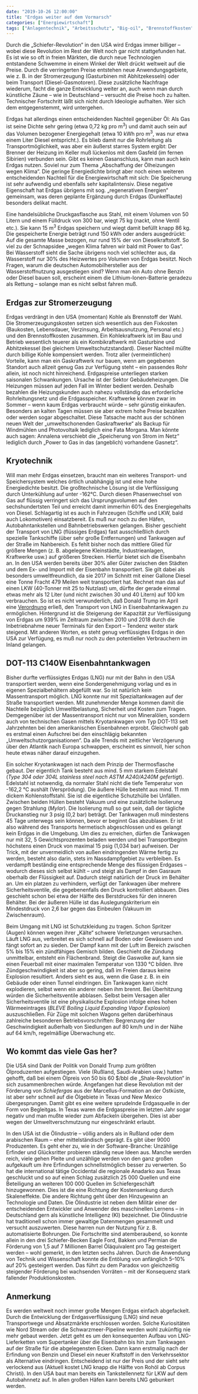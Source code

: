 ```yaml
---
date: "2019-10-26 12:00:00"
title: "Erdgas weiter auf dem Vormarsch"
categories: ["Energiewirtschaft"]
tags: ["Anlagentechnik", "Arbeitsschutz", "Big-oil", "Brennstoffkosten", "Dampfblasenbildung", "Energiedichte", "Erdgas", "Lng", "Wetter"]
---
```


		
Durch die „Schiefer-Revolution“ in den USA wird Erdgas immer billiger – wobei diese Revolution im Rest der Welt noch gar nicht stattgefunden hat. Es ist wie so oft in freien Märkten, die durch neue Technologien entstandene Schwemme in einem Winkel der Welt drückt weltweit auf die Preise. Durch die verringerten Preise entstehen neue Anwendungsgebiete, wie z. B. in der Stromerzeugung (Gasturbinen mit Abhitzekesseln) oder beim Transport (Diesel-Gasmotoren). Diese zusätzliche Nachfrage wiederum, facht die ganze Entwicklung weiter an, auch wenn man durch künstliche Zäune – wie in Deutschland – versucht die Preise hoch zu halten. Technischer Fortschritt läßt sich nicht durch Ideologie aufhalten. Wer sich dem entgegenstemmt, wird untergehen.

Erdgas hat allerdings einen entscheidenden Nachteil gegenüber Öl: Als Gas ist seine Dichte sehr gering (etwa 0,72 kg pro m<sup>3</sup>) und damit auch sein auf das Volumen bezogener Energiegehalt (etwa 10 kWh pro m<sup>3</sup>, was nur etwa einem Liter Diesel entspricht.). Es blieb damit nur die Rohrleitung als Transportmöglichkeit, was aber ein äußerst starres System ergibt: Der Brenner der Heizung im Keller muß lückenlos mit dem Gasfeld (im fernen Sibirien) verbunden sein. Gibt es keinen Gasanschluss, kann man auch kein Erdgas nutzen. Soviel nur zum Thema „Abschaffung der Ölheizungen wegen Klima“. Die geringe Energiedichte bringt aber noch einen weiteren entscheidenden Nachteil für die Energiewirtschaft mit sich: Die Speicherung ist sehr aufwendig und ebenfalls sehr kapitalintensiv. Diese negative Eigenschaft hat Erdgas übrigens mit sog. „regenerativen Energien“ gemeinsam, was deren geplante Ergänzung durch Erdgas (Dunkelflaute) besonders delikat macht.

Eine handelsübliche Druckgasflasche aus Stahl, mit einem Volumen von 50 Litern und einem Fülldruck von 300 bar, wiegt 75 kg (nackt, ohne Ventil etc.). Sie kann 15 m<sup>3</sup>&nbsp;Erdgas speichern und wiegt damit befüllt knapp 86 kg. Die gespeicherte Energie beträgt rund 150 kWh oder anders ausgedrückt: Auf die gesamte Masse bezogen, nur rund 15% der von Dieselkraftstoff. So viel zu der Schnapsidee „wegen Klima fahren wir bald mit Power to Gas“. Bei Wasserstoff sieht die Sache übrigens noch viel schlechter aus, da Wasserstoff nur 30% des Heizwertes pro Volumen von Erdgas besitzt. Noch Fragen, warum die deutschen Automobilhersteller aus der Wasserstoffnutzung ausgestiegen sind? Wenn man ein Auto ohne Benzin oder Diesel bauen soll, erscheint einem die Lithium-Ionen-Batterie geradezu als Rettung – solange man es nicht selbst fahren muß.


## Erdgas zur Stromerzeugung

Erdgas verdrängt in den USA (momentan) Kohle als Brennstoff der Wahl. Die Stromerzeugungskosten setzen sich wesentlich aus den Fixkosten (Baukosten, Lebensdauer, Verzinsung, Arbeitsausnutzung, Personal etc.) und den Brennstoffkosten zusammen. Ein Kohlekraftwerk ist im Bau und Betrieb wesentlich teuerer als ein Kombikraftwerk mit Gasturbine und Abhitzekessel (bei gleichem Umweltschutzstandard). Dieser Nachteil müßte durch billige Kohle kompensiert werden. Trotz aller (vermeintlichen) Vorteile, kann man ein Gaskraftwerk nur bauen, wenn am gegebenen Standort auch allzeit genug Gas zur Verfügung steht – ein passendes Rohr allein, ist noch nicht hinreichend. Erdgaspreise unterliegen starken saisonalen Schwankungen. Ursache ist der Sektor Gebäudeheizungen. Die Heizungen müssen auf jeden Fall im Winter bedient werden. Deshalb bezahlen die Heizungskunden auch nahezu vollständig das erforderliche Rohrleitungsnetz und die Erdgasspeicher. Kraftwerke können zwar im Sommer – wenn kaum Erdgas verbraucht würde – sehr günstig einkaufen. Besonders an kalten Tagen müssen sie aber extrem hohe Preise bezahlen oder werden sogar abgeschaltet. Diese Tatsache macht aus der schönen neuen Welt der „umweltschonenden Gaskraftwerke“ als Backup für Windmühlen und Photovoltaik lediglich eine Fata Morgana. Man könnte auch sagen: Annalena verschiebt die „Speicherung von Strom im Netz“ lediglich durch „Power to Gas in das (angeblich) vorhandene Gasnetz“.


## Kryotechnik

Will man mehr Erdgas einsetzen, braucht man ein weiteres Transport- und Speichersystem welches örtlich unabhängig ist und eine hohe Energiedichte besitzt. Die großtechnische Lösung ist die Verflüssigung durch Unterkühlung auf unter -162°C. Durch diesen Phasenwechsel von Gas auf flüssig verringert sich das Ursprungsvolumen auf den sechshundertsten Teil und erreicht damit immerhin 60% des Energiegehalts von Diesel. Schlagartig ist es auch in Fahrzeugen (Schiffe und LKW, bald auch Lokomotiven) einsatzbereit. Es muß nur noch zu den Häfen, Autobahntankstellen und Bahnbetriebswerken gelangen. Bisher geschieht der Transport von LNG (flüssiges Erdgas) fast ausschließlich durch spezielle Tankschiffe (über sehr große Entfernungen) und Tankwagen auf der Straße im Nahbereich. Es fehlt bisher noch das mittlere Glied für größere Mengen (z. B. abgelegene Kleinstädte, Industrieanlagen, Kraftwerke usw.) auf größeren Strecken. Hierfür bietet sich die Eisenbahn an. In den USA werden bereits über 30% aller Güter zwischen den Städten und dem Ex- und Import mit der Eisenbahn transportiert. Sie gilt dabei als besonders umweltfreundlich, da sie 2017 im Schnitt mit einer Gallone Diesel eine Tonne Fracht 479 Meilen weit transportiert hat. Rechnet man das auf einen LKW (40-Tonner mit 25 to Nutzlast) um, dürfte der gerade einmal etwas mehr als 12 Liter (und nicht zwischen 30 und 40 Litern) auf 100 km verbrauchen. So ist es nicht verwunderlich, daß Donald Trump im April eine&nbsp;<a href="https://www.whitehouse.gov/presidential-actions/executive-order-promoting-energy-infrastructure-economic-growth/">Verordnung</a>&nbsp;erließ, den Transport von LNG in Eisenbahntankwagen zu ermöglichen. Hintergrund ist die Steigerung der Kapazität zur Verflüssigung von Erdgas um 939% im Zeitraum zwischen 2010 und 2018 durch die Inbetriebnahme neuer Terminals für den Export – Tendenz weiter stark steigend. Mit anderen Worten, es steht genug verflüssigtes Erdgas in den USA zur Verfügung, es muß nur noch zu den potentiellen Verbrauchern im Inland gelangen.


## DOT-113 C140W Eisenbahntankwagen

Bisher durfte verflüssigtes Erdgas (LNG) nur mit der Bahn in den USA transportiert werden, wenn eine Sondergenehmigung vorlag und es in eigenen Spezialbehältern abgefüllt war. So ist natürlich kein Massentransport möglich. LNG konnte nur mit Spezialtankwagen auf der Straße transportiert werden. Mit zunehmender Menge kommen damit die Nachteile bezüglich Umweltbelastung, Sicherheit und Kosten zum Tragen. Demgegenüber ist der Massentransport nicht nur von Mineralölen, sondern auch von technischen Gasen mittels Kryotankwagen vom Typ DOT-113 seit Jahrzehnten bei den amerikanischen Eisenbahnen erprobt. Gleichwohl gab es erstmal einen Aufschrei bei den einschlägig bekannten „Umweltschutzorganisationen“. Da alle Trends mit zeitlicher Verzögerung über den Atlantik nach Europa schwappen, erscheint es sinnvoll, hier schon heute etwas näher darauf einzugehen.

Ein solcher Kryotankwagen ist nach dem Prinzip der Thermosflasche gebaut. Der eigentlich Tank besteht aus mind. 5 mm starkem Edelstahl (_Type 304 oder 304L stainless steel nach ASTM A240/A240M gefertigt_). Edelstahl ist notwendig, da normaler Stahl nicht die tiefe Temperatur von -162,2 °C aushält (Versprödung). Die äußere Hülle besteht aus mind. 11 mm dickem Kohlenstoffstahl. Sie ist die eigentliche Schutzhülle bei Unfällen. Zwischen beiden Hüllen besteht Vakuum und eine zusätzliche Isolierung gegen Strahlung (_Mylar_). Die Isolierung muß so gut sein, daß der tägliche Druckanstieg nur 3 psig (0,2 bar) beträgt. Der Tankwagen muß mindestens 45 Tage unterwegs sein können, bevor er beginnt Gas abzublasen. Er ist also während des Transports hermetisch abgeschlossen und es gelangt kein Erdgas in die Umgebung. Um dies zu erreichen, dürfen die Tankwagen nur mit 32, 5 Gewichtsprozenten beladen werden und bei Transportbeginn höchstens einen Druck von maximal 15 psig (1,034 bar) aufweisen. Der Trick, mit der unvermeidlich von außen eindringenden Wärme fertig zu werden, besteht also darin, stets im Nassdampfgebiet zu verbleiben. Es verdampft beständig eine entsprechende Menge des flüssigen Erdgases – wodurch dieses sich selbst kühlt – und steigt als Dampf in den Gasraum oberhalb der Flüssigkeit auf. Dadurch steigt natürlich der Druck im Behälter an. Um ein platzen zu verhindern, verfügt der Tankwagen über mehrere Sicherheitsventile, die gegebenenfalls den Druck kontrolliert abbauen. Dies geschieht schon bei etwa der Hälfte des Berstdruckes für den inneren Behälter. Bei der äußeren Hülle ist das Auslegungskriterium ein Mindestdruck von 2,6 bar gegen das Einbeulen (Vakuum im Zwischenraum).

Beim Umgang mit LNG ist Schutzkleidung zu tragen. Schon Spritzer (Augen) können wegen ihrer „Kälte“ schwere Verletzungen verursachen. Läuft LNG aus, verbreitet es sich schnell auf Boden oder Gewässern und fängt sofort an zu sieden. Der Dampf kann mit der Luft im Bereich zwischen 5% bis 15% ein zündfähiges Gemisch bilden. Geschieht die Zündung unmittelbar, entsteht ein Flächenbrand. Steigt die Gaswolke auf, kann sie einen Feuerball mit einer maximalen Temperatur von 1330 °C bilden. Ihre Zündgeschwindigkeit ist aber so gering, daß im Freien daraus keine Explosion resultiert. Anders sieht es aus, wenn die Gase z. B. in ein Gebäude oder einen Tunnel eindringen. Ein Tankwagen kann nicht explodieren, selbst wenn ein anderer neben ihm brennt. Bei Überhitzung würden die Sicherheitsventile abblasen. Selbst beim Versagen aller Sicherheitsventile ist eine physikalische Explosion infolge eines hohen Wärmeeintrages (_BLEVE Boiling Liquid Expanding Vapor Explosion_) auszuschließen. Für Züge mit solchen Wagons gelten darüberhinaus zahlreiche besonderen Betriebsvorschriften: Begrenzung der Geschwindigkeit außerhalb von Siedlungen auf 80 km/h und in der Nähe auf 64 km/h, regelmäßige Überwachung etc.


## Wo kommt das viele Gas her?

Die USA sind Dank der Politik von Donald Trump zum größten Ölproduzenten aufgestiegen. Viele (Rußland, Saudi-Arabien usw.) hatten gehofft, daß bei einem Ölpreis von 50 bis 60 $/bbl die „Shale-Revolution“ in sich zusammenbrechen würde. Angefangen hat diese Revolution mit der Förderung von&nbsp;_Schiefergas_&nbsp;aus der Marcellus-Formation an der Ostküste, ist aber sehr schnell auf die Ölgebiete in Texas und New Mexico übergesprungen. Damit gibt es eine weitere sprudelnde Erdgasquelle in der Form von Begleitgas. In Texas waren die Erdgaspreise im letzten Jahr sogar negativ und man mußte wieder zum Abfackeln übergehen. Dies ist aber wegen der Umweltverschmutzung nur eingeschränkt erlaubt.

In den USA ist die Ölindustrie – völlig anders als in Rußland oder dem arabischen Raum – eher mittelständisch geprägt. Es gibt über 9000 Produzenten. Es geht eher zu, wie in der Software-Branche: Unzählige Erfinder und Glücksritter probieren ständig neue Ideen aus. Manche werden reich, viele gehen Pleite und unzählige werden von den ganz großen aufgekauft um ihre Erfindungen schnellstmöglich besser zu verwerten. So hat die international tätige Occidental die regionale Anadarko aus Texas geschluckt und so auf einen Schlag zusätzlich 25 000 Quellen und eine Beteiligung an weiteren 100 000 Quellen im Schiefergeschäft hinzugewonnen. Dies ist die eine Richtung der Kostensenkung durch Skaleneffekte. Die andere Richtung geht über den Hinzugewinn an Technologie und Daten. Die Ölindustrie ist neben dem Militär einer der entscheidenden Entwickler und Anwender des maschinellen Lernens – in Deutschland gern als künstliche Intelligenz (KI) bezeichnet. Die Ölindustrie hat traditionell schon immer gewaltige Datenmengen gesammelt und versucht auszuwerten. Diese harren nun der Nutzung für z. B. automatisierte Bohrungen. Die Fortschritte sind atemberaubend, so konnte allein in den drei Schiefer-Becken Eagle Ford, Bakken und Permian die Förderung von 1,5 auf 7 Millionen Barrel Öläquivalent pro Tag gesteigert werden – wohl gemerkt, in den letzten sechs Jahren. Durch die Anwendung von Technik und Wissenschaft konnte die Entölung von anfänglich 5–10% auf 20% gesteigert werden. Das führt zu dem Paradox von gleichzeitig steigender Förderung bei wachsenden Vorräten – mit der Konsequenz stark fallender Produktionskosten.


## Anmerkung

Es werden weltweit noch immer große Mengen Erdgas einfach abgefackelt. Durch die Entwicklung der Erdgasverflüssigung (LNG) sind neue Transportwege und Absatzmärkte erschlossen worden. Solche Kuriositäten wie Nord Stream oder die Schwarzmeer-Pipeline werden wohl zukünftig nie mehr gebaut werden. Jetzt geht es um den konsequenten Aufbau von LNG-Lieferketten vom Supertanker über die Eisenbahn bis hin zum Tankwagen auf der Straße für die abgelegensten Ecken. Dann kann erstmalig nach der Erfindung von Benzin und Diesel ein neuer Kraftstoff in den Verkehrssektor als Alternative eindringen. Entscheidend ist nur der Preis und der sieht sehr verlockend aus (Aktuell kostet LNG knapp die Hälfte von Rohöl ab Corpus Christi). In den USA baut man bereits ein Tankstellennetz für LKW auf dem Autobahnnetz auf. In allen großen Häfen kann bereits LNG gebunkert werden.



